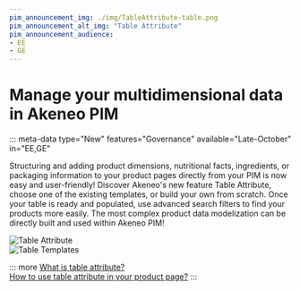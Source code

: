 ```yaml
---
pim_announcement_img: ./img/TableAttribute-table.png
pim_announcement_alt_img: "Table Attribute"
pim_announcement_audience:
- EE
- GE
---
```


# Manage your multidimensional data in Akeneo PIM
::: meta-data type="New" features="Governance" available="Late-October" in="EE,GE"

Structuring and adding product dimensions, nutritional facts, ingredients, or packaging information to your product pages directly from your PIM is now easy and user-friendly! Discover Akeneo's new feature Table Attribute, choose one of the existing templates, or build your own from scratch. Once your table is ready and populated, use advanced search filters to find your products more easily. The most complex product data modelization can be directly built and used within Akeneo PIM!

![Table Attribute](../img/TableAttribute-table.png)  
![Table Templates](../img/TableAttributeTemplates.png)


::: more
[What is table attribute?](../articles/manage-multidimensional-data-in-a-table.html)  
[How to use table attribute in your product page?](../articles/work-on-a-product/#use-a-table-attribute-in-your-product-page.html)
:::
